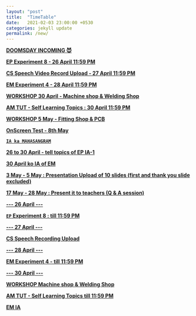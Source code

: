 ```yaml
---
layout: "post"
title:  "TimeTable"
date:   2021-02-03 23:00:00 +0530
categories: jekyll update
permalink: /new/
---
```


<u><b>DOOMSDAY INCOMING 😈

EP Experiment 8 - 26 April 11:59 PM

CS Speech Video Record Upload - 27 April 11:59 PM

EM Experiment 4 - 28 April 11:59 PM

WORKSHOP 30 April - Machine shop & Welding Shop 

AM TUT - Self Learning Topics : 30 April 11:59 PM

WORKSHOP 5 May - Fitting Shop & PCB

OnScreen Test - 8th May 

`IA ka MAHASANGRAM`

26 to 30 April - tell topics of EP IA-1

30 April ko IA of EM

3 May - 5 May : Presentation Upload of 10 slides (first and thank you slide excluded)

17 May - 28 May : Present it to teachers (Q & A session)

--- 26 April ---

`EP` Experiment 8 : till 11:59 PM

--- <b>27 April</b> ---

<u>CS</u> Speech Recording Upload

--- <b>28 April</b> ---

<u>EM</u> Experiment 4 - till 11:59 PM

--- <b>30 April</b> ---

<u>WORKSHOP</u> Machine shop & Welding Shop

<u>AM TUT</u> - Self Learning Topics till 11:59 PM

<u>EM IA</u>